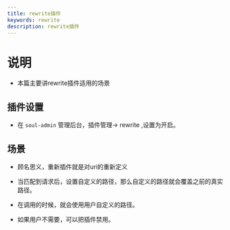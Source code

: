 ```yaml
---
title: rewrite插件
keywords: rewrite
description: rewrite插件
---
```


# 说明

* 本篇主要讲rewrite插件适用的场景


## 插件设置

* 在 `soul-admin` 管理后台，插件管理-> rewrite ,设置为开启。

## 场景

* 顾名思义，重新插件就是对uri的重新定义

* 当匹配到请求后，设置自定义的路径，那么自定义的路径就会覆盖之前的真实路径。

* 在调用的时候，就会使用用户自定义的路径。

* 如果用户不需要，可以把插件禁用。